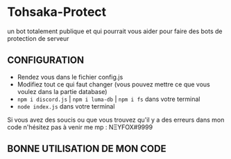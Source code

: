 # Tohsaka-Protect
un bot totalement publique et qui pourrait vous aider pour faire des bots de protection de serveur

## CONFIGURATION 
- Rendez vous dans le fichier config.js
- Modifiez tout ce qui faut changer (vous pouvez mettre ce que vous voulez dans la partie database)
- `npm i discord.js` | `npm i luma-db` | `npm i fs` dans votre terminal
- `node index.js` dans votre terminal

Si vous avez des soucis ou que vous trouvez qu'il y a des erreurs dans mon code n'hésitez pas à venir me mp : NΞYFOX#9999

## BONNE UTILISATION DE MON CODE
